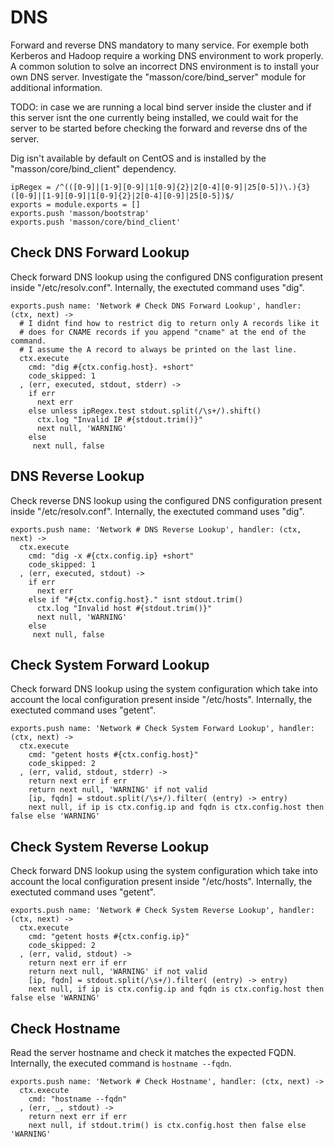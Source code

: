 
# DNS

Forward and reverse DNS mandatory to many service. For exemple both Kerberos 
and Hadoop require a working DNS environment to work properly. A common 
solution to solve an incorrect DNS environment is to install your own DNS 
server. Investigate the "masson/core/bind_server" module for additional 
information.

TODO: in case we are running a local bind server inside the cluster and if this 
server isnt the one currently being installed, we could wait for the server to 
be started before checking the forward and reverse dns of the server.

Dig isn't available by default on CentOS and is installed by the 
"masson/core/bind_client" dependency.

    ipRegex = /^(([0-9]|[1-9][0-9]|1[0-9]{2}|2[0-4][0-9]|25[0-5])\.){3}([0-9]|[1-9][0-9]|1[0-9]{2}|2[0-4][0-9]|25[0-5])$/
    exports = module.exports = []
    exports.push 'masson/bootstrap'
    exports.push 'masson/core/bind_client'

## Check DNS Forward Lookup

Check forward DNS lookup using the configured DNS configuration present inside
"/etc/resolv.conf". Internally, the exectuted command uses "dig".

    exports.push name: 'Network # Check DNS Forward Lookup', handler: (ctx, next) ->
      # I didnt find how to restrict dig to return only A records like it
      # does for CNAME records if you append "cname" at the end of the command.
      # I assume the A record to always be printed on the last line.
      ctx.execute
        cmd: "dig #{ctx.config.host}. +short"
        code_skipped: 1
      , (err, executed, stdout, stderr) ->
        if err
          next err
        else unless ipRegex.test stdout.split(/\s+/).shift()
          ctx.log "Invalid IP #{stdout.trim()}"
          next null, 'WARNING'
        else
         next null, false

## DNS Reverse Lookup

Check reverse DNS lookup using the configured DNS configuration present inside
"/etc/resolv.conf". Internally, the exectuted command uses "dig".

    exports.push name: 'Network # DNS Reverse Lookup', handler: (ctx, next) ->
      ctx.execute
        cmd: "dig -x #{ctx.config.ip} +short"
        code_skipped: 1
      , (err, executed, stdout) ->
        if err
          next err
        else if "#{ctx.config.host}." isnt stdout.trim()
          ctx.log "Invalid host #{stdout.trim()}"
          next null, 'WARNING'
        else
         next null, false

## Check System Forward Lookup

Check forward DNS lookup using the system configuration which take into account
the local configuration present inside "/etc/hosts". Internally, the exectuted
command uses "getent".

    exports.push name: 'Network # Check System Forward Lookup', handler: (ctx, next) ->
      ctx.execute
        cmd: "getent hosts #{ctx.config.host}"
        code_skipped: 2
      , (err, valid, stdout, stderr) ->
        return next err if err
        return next null, 'WARNING' if not valid
        [ip, fqdn] = stdout.split(/\s+/).filter( (entry) -> entry)
        next null, if ip is ctx.config.ip and fqdn is ctx.config.host then false else 'WARNING'

## Check System Reverse Lookup

Check forward DNS lookup using the system configuration which take into account
the local configuration present inside "/etc/hosts". Internally, the exectuted
command uses "getent".

    exports.push name: 'Network # Check System Reverse Lookup', handler: (ctx, next) ->
      ctx.execute
        cmd: "getent hosts #{ctx.config.ip}"
        code_skipped: 2
      , (err, valid, stdout) ->
        return next err if err
        return next null, 'WARNING' if not valid
        [ip, fqdn] = stdout.split(/\s+/).filter( (entry) -> entry)
        next null, if ip is ctx.config.ip and fqdn is ctx.config.host then false else 'WARNING'

## Check Hostname

Read the server hostname and check it matches the expected FQDN. Internally, 
the executed command is `hostname --fqdn`.

    exports.push name: 'Network # Check Hostname', handler: (ctx, next) ->
      ctx.execute
        cmd: "hostname --fqdn"
      , (err, _, stdout) ->
        return next err if err
        next null, if stdout.trim() is ctx.config.host then false else 'WARNING'



